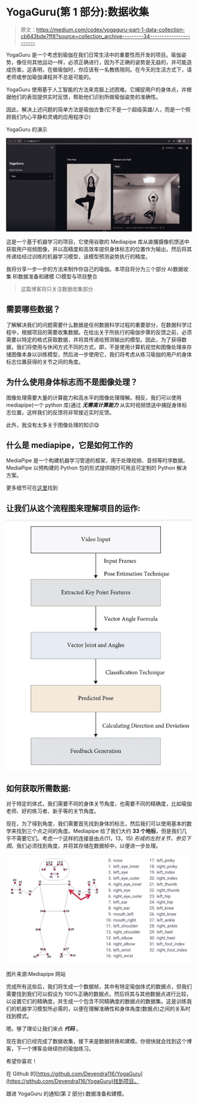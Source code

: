 # YogaGuru(第 1 部分):数据收集

> 原文：<https://medium.com/codex/yogaguru-part-1-data-collection-cb643bde7ff8?source=collection_archive---------34----------------------->

YogaGuru 是一个考虑到瑜伽在我们日常生活中的重要性而开发的项目。瑜伽姿势，像任何其他运动一样，必须正确进行，因为不正确的姿势是无益的，并可能造成伤害。这表明，在做瑜伽时，你应该有一名教练陪同。在今天的生活方式下，请老师或参加瑜伽课程并不总是可能的。

YogaGuru 使用基于人工智能的方法来克服上述困难。它捕捉用户的身体点，并根据他们的表现提供实时反馈，帮助他们识别所做瑜伽姿势的准确性。

因此，解决上述问题的简单方法是瑜伽古鲁(它不是一个超级英雄/人，而是一个照顾我们内心平静和灵魂的应用程序😉)

YogaGuru 的演示

![](img/d444d13fff497fbea557058986266242.png)

这是一个基于机器学习的项目，它使用谷歌的 Mediapipe 库从直播摄像机馈送中获取用户视频图像，并以高精度和高效率提供身体标志的位置作为输出，然后将其传递给经过训练的机器学习模型，该模型预测姿势执行的精度。

我将分享一步一步的方法来制作你自己的瑜伽。本项目将分为三个部分
A)数据收集
B)数据准备和建模
C)模型与项目整合

> 这篇博客将只关注数据收集部分

## 需要哪些数据？

了解解决我们的问题需要什么数据是任何数据科学过程的重要部分，在数据科学过程中，根据项目的需要收集数据。在给出关于所执行的瑜伽步骤的反馈之前，必须需要以特定的格式获取数据，并将其传递给预测输出的模型。因此，为了获得数据，我们将使用与休闲方式不同的方式，即，不是使用计算机视觉和图像处理来存储图像本身以训练模型，然后进一步使用它，我们将考虑从练习瑜伽的用户的身体标志位置获得的关节之间的角度。

## 为什么使用身体标志而不是图像处理？

图像处理需要大量的计算能力和高水平的图像处理理解。相反，我们可以使用 mediapipe(一个 python 库)通过 ***无需高计算能力*** 从实时视频馈送中捕捉身体标志位置，这样我们的反馈将非常接近实时反馈。

此外，我没有太多关于图像处理的知识😋

## 什么是 mediapipe，它是如何工作的

MediaPipe 是一个构建机器学习管道的框架，用于处理视频、音频等时序数据。MediaPipe 以预构建的 Python 包的形式提供随时可用且可定制的 Python 解决方案。

更多细节可在[这里](https://google.github.io/mediapipe/)找到

## 让我们从这个流程图来理解项目的运作:

![](img/d6d22e80ddb5540d913e260712fb1099.png)

## 如何获取所需数据:

对于特定的体式，我们需要不同的身体关节角度，也需要不同的精确度，比如瑜伽老师、好的练习者、新手等的关节角度。

现在，为了得到角度，我们需要首先找到身体的标志，然后我们可以使用基本的数学来找到三个点之间的角度。Mediapipe 给了我们大约 **33 个地标**，但是我们几乎不需要它们。考虑一个这样的连接是由点(11，13，15) *形成的左肘关节，参见下图*。我们必须找到角度，并将其存储在数据帧中，以便进一步处理。

![](img/9881d8c9f28c9ffd8b1de3aacbd06be5.png)

图片来源:Mediapipe 网站

完成所有这些后，我们将生成一个数据帧，其中有特定瑜伽体式的数据点，但我们需要找到我们可以假设为 100%正确的数据点，然后将其与其他数据点进行比较，以设置它们的精确度，并生成一个包含不同精确度的数据点的数据集。这是训练我们的机器学习模型所必需的，以便在理解准确性和身体角度(数据点)之间的关系时找到模式。

嗯。够了理论让我们来点 ***代码*** 。

现在我们已经完成了数据收集，接下来是数据转换和建模。你很快就会找到这个博客，下一个博客会继续你的瑜伽练习。

希望你喜欢！

在 Github 的[https://github.com/Devendra116/YogaGuru](https://github.com/Devendra116/YogaGuru)找到项目。

跟进 YogaGuru 的通知(第 2 部分):数据准备和建模。